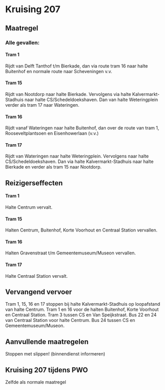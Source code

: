 # Kruising 207
## Maatregel
### Alle gevallen:

#### Tram 1
Rijdt van Delft Tanthof t/m Bierkade, dan via route tram 16 naar halte Buitenhof en normale route naar Scheveningen v.v.

#### Tram 15
Rijdt van Nootdorp naar halte Bierkade. Vervolgens via halte Kalvermarkt-Stadhuis naar halte CS/Schedeldoekshaven. Dan van halte Weteringplein verder als tram 17 naar Wateringen.

#### Tram 16
Rijdt vanaf Wateringen naar halte Buitenhof, dan over de route van tram 1, Rooseveltplantsoen en Eisenhowerlaan (v.v.)

#### Tram 17
Rijdt van Wateringen naar halte Weteringplein. Vervolgens naar halte CS/Schedeldoekshaven. Dan via halte Kalvermarkt-Stadhuis naar halte Bierkade en verder als tram 15 naar Nootdorp.

## Reizigerseffecten

#### Tram 1
Halte Centrum vervalt.

#### Tram 15
Halten Centrum, Buitenhof, Korte Voorhout en Centraal Station vervallen.

#### Tram 16
Halten Gravenstraat t/m Gemeentemuseum/Museon vervallen. 

#### Tram 17
Halte Centraal Station vervalt.

## Vervangend vervoer
Tram 1, 15, 16 en 17 stoppen bij halte Kalvermarkt-Stadhuis op loopafstand van halte Centrum.
Tram 1 en 16 voor de halten Buitenhof, Korte Voorhout en Centraal Station.
Tram 3 tussen CS en Van Speijkstraat.
Bus 22 en 24 van Centraal Station voor halte Centrum. 
Bus 24 tussen CS en Gemeentemuseum/Museon.

## Aanvullende maatregelen
Stoppen met  slippen! (binnendienst informeren)

## Kruising 207 tijdens PWO
Zelfde als normale maatregel
